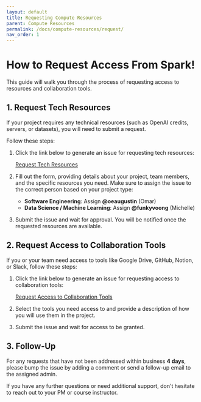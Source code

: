 ```yaml
---
layout: default
title: Requesting Compute Resources
parent: Compute Resources
permalink: /docs/compute-resources/request/
nav_order: 1
---
```


# How to Request Access From Spark!

This guide will walk you through the process of requesting access to resources and collaboration tools.

## 1. Request Tech Resources

If your project requires any technical resources (such as OpenAI credits, servers, or datasets), you will need to submit a request.

Follow these steps:

1. Click the link below to generate an issue for requesting tech resources:
   
   [Request Tech Resources](https://github.com/BU-Spark/bu-spark/issues/new?assignees=&labels=tech+resource+request&projects=&template=request-tech-resources.yml&title=Request+for+Spark%21+Tech+Resources+for+%5Byour+project+name%5D)

2. Fill out the form, providing details about your project, team members, and the specific resources you need. Make sure to assign the issue to the correct person based on your project type:
   - **Software Engineering**: Assign **@oeaugustin** (Omar)
   - **Data Science / Machine Learning**: Assign **@funkyvoong** (Michelle)

3. Submit the issue and wait for approval. You will be notified once the requested resources are available.

## 2. Request Access to Collaboration Tools

If you or your team need access to tools like Google Drive, GitHub, Notion, or Slack, follow these steps:

1. Click the link below to generate an issue for requesting access to collaboration tools:
   
   [Request Access to Collaboration Tools](https://github.com/BU-Spark/bu-spark/issues/new?assignees=oeaugustin&labels=access+request&projects=&template=access-request.yml&title=Request+for+Access+to+Collaboration+Tools+for+%5Byour+project+name%5D)

2. Select the tools you need access to and provide a description of how you will use them in the project.

3. Submit the issue and wait for access to be granted.

## 3. Follow-Up

For any requests that have not been addressed within business **4 days**, please bump the issue by adding a comment or send a follow-up email to the assigned admin.

If you have any further questions or need additional support, don't hesitate to reach out to your PM or course instructor.


